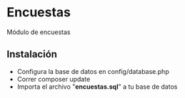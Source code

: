 # Encuestas

Módulo de encuestas

## Instalación

 - Configura la base de datos en config/database.php
 - Correr composer update
 - Importa el archivo "**encuestas.sql**" a tu base de datos
